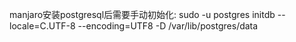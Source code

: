 manjaro安装postgresql后需要手动初始化:
sudo -u postgres initdb --locale=C.UTF-8 --encoding=UTF8 -D /var/lib/postgres/data
